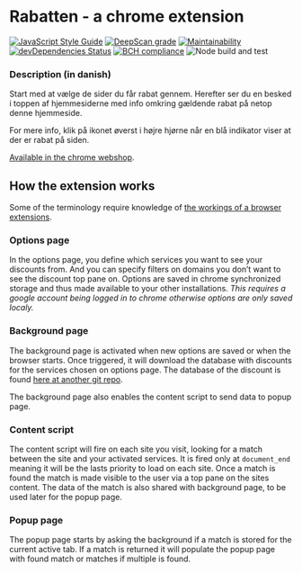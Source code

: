 # Rabatten - a chrome extension

[![JavaScript Style Guide](https://img.shields.io/badge/code_style-standard-brightgreen.svg)](https://standardjs.com)
[![DeepScan grade](https://deepscan.io/api/teams/5999/projects/7865/branches/86176/badge/grade.svg)](https://deepscan.io/dashboard#view=project&tid=5999&pid=7865&bid=86176)
[![Maintainability](https://api.codeclimate.com/v1/badges/7f37cac1b78f385627d2/maintainability)](https://codeclimate.com/github/zinen/Rabatten/maintainability)
[![devDependencies Status](https://status.david-dm.org/gh/zinen/rabatten.svg?type=dev)](https://david-dm.org/zinen/rabatten?type=dev)
[![BCH compliance](https://bettercodehub.com/edge/badge/zinen/Rabatten?branch=master)](https://bettercodehub.com/results/zinen/Rabatten)
![Node build and test](https://github.com/zinen/Rabatten/workflows/Node%20build%20and%20test/badge.svg)

### Description (in danish)

Start med at vælge de sider du får rabat gennem. Herefter ser du en besked i toppen af hjemmesiderne med info omkring gældende rabat på netop denne hjemmeside.

For mere info, klik på ikonet øverst i højre hjørne når en blå indikator viser at der er rabat på siden.

[Available in the chrome webshop](https://chrome.google.com/webstore/detail/rabatten/ekaaoiehoehhfffifhgclflhjjkppdnc/).

## How the extension works

Some of the terminology require knowledge of [the workings of a browser extensions](https://developer.chrome.com/extensions).

### Options page

In the options page, you define which services you want to see your discounts from. And you can specify filters on domains you don’t want to see the discount top pane on.
Options are saved in chrome synchronized storage and thus made available to your other installations. 
*This requires a google account being logged in to chrome otherwise options are only saved localy.*

### Background page

The background page is activated when new options are saved or when the browser starts. Once triggered, it will download the database with discounts for the services chosen on options page. The database of the discount is found [here at another git repo](https://github.com/zinen/rabatten-scraper#readme).

The background page also enables the content script to send data to popup page.

### Content script

The content script will fire on each site you visit, looking for a match between the site and your activated services. It is fired only at `document_end` meaning it will be the lasts priority to load on each site. Once a match is found the match is made visible to the user via a top pane on the sites content. The data of the match is also shared with background page, to be used later for the popup page.

### Popup page

The popup page starts by asking the background if a match is stored for the current active tab. If a match is returned it will populate the popup page with found match or matches if multiple is found.

